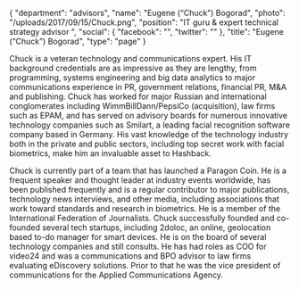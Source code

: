 {
  "department": "advisors",
  "name": "Eugene (“Chuck”) Bogorad",
  "photo": "/uploads/2017/09/15/Chuck.png",
  "position": "IT guru & expert technical strategy advisor ",
  "social": {
    "facebook": "",
    "twitter": ""
  },
  "title": "Eugene (“Chuck”) Bogorad",
  "type": "page"
}


Chuck is a veteran technology and communications expert. His IT background credentials are as impressive as they are lengthy, from programming, systems engineering and big data analytics to major communications experience in PR, government relations, financial PR, M&A and publishing. Chuck has worked for major Russian and international conglomerates including WimmBillDann/PepsiCo (acquisition), law firms such as EPAM, and has served on advisory boards for numerous innovative technology companies such as Smilart, a leading facial recognition software company based in Germany. His vast knowledge of the technology industry both in the private and public sectors, including top secret work with facial biometrics, make him an invaluable asset to Hashback.

Chuck is currently part of a team that has launched a Paragon Coin. He is a frequent speaker and thought leader at industry events worldwide, has been published frequently and is a regular contributor to major publications, technology news interviews, and other media, including associations that work toward standards and research in biometrics. He is a member of the International Federation of Journalists. Chuck successfully founded and co-founded several tech startups, including 2doloc, an online, geolocation based to-do manager for smart devices. He is on the board of several technology companies and still consults. He has had roles as COO for video24 and was a communications and BPO advisor to law firms evaluating eDiscovery solutions. Prior to that he was the vice president of communications for the Applied Communications Agency.